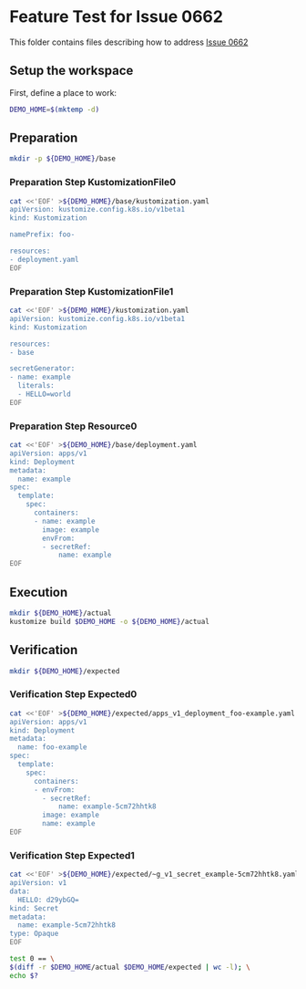 # Feature Test for Issue 0662


This folder contains files describing how to address [Issue 0662](https://github.com/kubernetes-sigs/kustomize/issues/0662)

## Setup the workspace

First, define a place to work:

<!-- @makeWorkplace @test -->
```bash
DEMO_HOME=$(mktemp -d)
```

## Preparation

<!-- @makeDirectories @test -->
```bash
mkdir -p ${DEMO_HOME}/base
```

### Preparation Step KustomizationFile0

<!-- @createKustomizationFile0 @test -->
```bash
cat <<'EOF' >${DEMO_HOME}/base/kustomization.yaml
apiVersion: kustomize.config.k8s.io/v1beta1
kind: Kustomization

namePrefix: foo-

resources:
- deployment.yaml
EOF
```


### Preparation Step KustomizationFile1

<!-- @createKustomizationFile1 @test -->
```bash
cat <<'EOF' >${DEMO_HOME}/kustomization.yaml
apiVersion: kustomize.config.k8s.io/v1beta1
kind: Kustomization

resources:
- base

secretGenerator:
- name: example
  literals:
  - HELLO=world
EOF
```


### Preparation Step Resource0

<!-- @createResource0 @test -->
```bash
cat <<'EOF' >${DEMO_HOME}/base/deployment.yaml
apiVersion: apps/v1
kind: Deployment
metadata:
  name: example
spec:
  template:
    spec:
      containers:
      - name: example
        image: example
        envFrom:
        - secretRef:
            name: example
EOF
```

## Execution

<!-- @build @test -->
```bash
mkdir ${DEMO_HOME}/actual
kustomize build $DEMO_HOME -o ${DEMO_HOME}/actual
```

## Verification

<!-- @createExpectedDir @test -->
```bash
mkdir ${DEMO_HOME}/expected
```


### Verification Step Expected0

<!-- @createExpected0 @test -->
```bash
cat <<'EOF' >${DEMO_HOME}/expected/apps_v1_deployment_foo-example.yaml
apiVersion: apps/v1
kind: Deployment
metadata:
  name: foo-example
spec:
  template:
    spec:
      containers:
      - envFrom:
        - secretRef:
            name: example-5cm72hhtk8
        image: example
        name: example
EOF
```


### Verification Step Expected1

<!-- @createExpected1 @test -->
```bash
cat <<'EOF' >${DEMO_HOME}/expected/~g_v1_secret_example-5cm72hhtk8.yaml
apiVersion: v1
data:
  HELLO: d29ybGQ=
kind: Secret
metadata:
  name: example-5cm72hhtk8
type: Opaque
EOF
```


<!-- @compareActualToExpected @test -->
```bash
test 0 == \
$(diff -r $DEMO_HOME/actual $DEMO_HOME/expected | wc -l); \
echo $?
```

